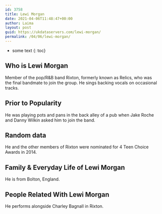 ```yaml
---
id: 3758
title: Lewi Morgan
date: 2021-04-06T11:48:47+00:00
author: Laima
layout: post
guid: https://ukdataservers.com/lewi-morgan/
permalink: /04/06/lewi-morgan/
---
```


* some text
{: toc}


## Who is Lewi Morgan
                  
                  
                  
Member of the pop/R&B band Rixton, formerly known as Relics, who was the final bandmate to join the group. He sings backing vocals on occasional tracks.
                  
              
            
              
            
                
                
                
## Prior to Popularity
                  
                  
                  
He was playing pots and pans in the back alley of a pub when Jake Roche and Danny Wilkin asked him to join the band.
                  
              
            
              
            
                
                
                
## Random data
                  
                  
                  
He and the other members of Rixton were nominated for 4 Teen Choice Awards in 2014.
                  
              
            
              
            
                
                
                
## Family & Everyday Life of Lewi Morgan
                  
                  
                  
He is from Bolton, England.
                  
              
            
              
            
                
                
                
## People Related With Lewi Morgan
                  
                  
                  
He performs alongside Charley Bagnall in Rixton.
                  
              
            
              
            
                
              
            
              
              
            
            
              
            
          
          
          